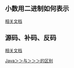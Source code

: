 ## 小数用二进制如何表示

[相关文档](https://blog.csdn.net/weixin_41042404/article/details/81276782)



## 源码、补码、反码

[相关文档](https://www.cnblogs.com/wqbin/p/11142873.html)

[Java＞＞与＞＞＞的区别](https://blog.csdn.net/qq_35402412/article/details/81156020)

